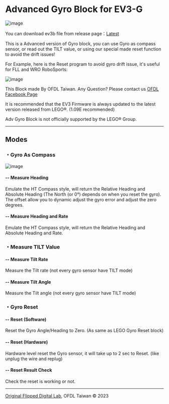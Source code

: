 # Advanced Gyro Block for EV3-G

![image](https://github.com/ofdl-robotics-tw/EV3-Adv-Gyro-Block/assets/17724013/3dd9f512-745f-4761-ab84-f015d8261908)

You can download ev3b file from release page：[Latest](https://github.com/ofdl-robotics-tw/EV3-Adv-Gyro-Block/releases)

This is a Advanced version of Gyro block, you can use Gyro as compass sensor, or read out the TILT value, or using our special made reset function to avoid the drift issues!

For Example, here is the Reset program to avoid gyro drift issue, it's useful for FLL and WRO RoboSports:

![image](https://github.com/ofdl-robotics-tw/EV3-Adv-Gyro-Block/assets/17724013/64ce7d01-10ff-4f43-a556-73343c36c90e)


This Block made By OFDL Taiwan. Any Question? Please contact us [OFDL
Facebook Page](https://www.facebook.com/cljhofdl)

It is recommended that the EV3 Firmware is always updated to the latest
version released from LEGO®. (1.09E recommended)

Adv Gyro Block is not officially supported by the LEGO® Group.

* * * * *

Modes
-----
### ・Gyro As Compass
![image](https://github.com/ofdl-robotics-tw/EV3-Adv-Gyro-Block/assets/17724013/80a94a9a-e850-4b03-8f64-eec3e6da374f)

#### -- Measure Heading
Emulate the HT Compass style, will return the Relative Heading and Absolute Heading (The North (or 0°) depends on when you reset the gyro).
The offset allow you to dynamic adjust the gyro error and adjust the zero degrees. 

#### -- Measure Heading and Rate
Emulate the HT Compass style, will return the Relative Heading and Absolute Heading and Rate.

### ・Measure TILT Value
#### -- Measure Tilt Rate
Measure the Tilt rate (not every gyro sensor have TILT mode)

#### -- Measure Tilt Angle
Measure the Tilt angle (not every gyro sensor have TILT mode)

### ・Gyro Reset
#### -- Reset (Software)
Reset the Gyro Angle/Heading to Zero. (As same as LEGO Gyro Reset block)

#### -- Reset (Hardware)
Hardware level reset the Gyro sensor, it will take up to 2 sec to Reset. (like unplug the wire and replug)

#### -- Reset Result Check
Check the reset is working or not.

* * * * *

[Original Flipped Digital Lab](https://www.facebook.com/cljhofdl), OFDL Taiwan © 2023
